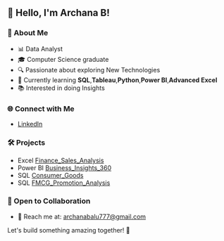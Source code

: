 
## 👋 Hello, I'm Archana B!

### 🚀 About Me
- 📊 Data Analyst
- 🎓 Computer Science graduate
- 🔍 Passionate about exploring New Technologies
- 🌱 Currently learning **SQL**,**Tableau**,**Python**,**Power BI**,**Advanced Excel**
- 📚 Interested in doing Insights

### 🌐 Connect with Me
- [LinkedIn](https://www.linkedin.com/in/archana-b-analyst/)

### 🛠️ Projects
- Excel [Finance_Sales_Analysis](https://www.linkedin.com/posts/archana-balasubramanian-094439291_financesalesanalysis-activity-7151179343027683328-7G9Q?utm_source=share&utm_medium=member_desktop)
- Power BI  [Business_Insights_360](https://www.linkedin.com/posts/archana-balasubramanian-094439291_bi360dashboard-activity-7152892423407325184-q80B?utm_source=share&utm_medium=member_desktop)
- SQL [Consumer_Goods](https://www.linkedin.com/posts/archana-balasubramanian-094439291_codebasicsresumeprojectchallenge-sqlproject-activity-7157074742246604800-XhDu?utm_source=share&utm_medium=member_desktop)
- SQL [FMCG_Promotion_Analysis](https://www.linkedin.com/posts/archana-balasubramanian-094439291_atliqmart-codebasicsresumeprojectchallenge9-activity-7164168797589811200-O3Wv?utm_source=share&utm_medium=member_desktop)

### 🤝 Open to Collaboration
- 📧 Reach me at: archanabalu777@gmail.com

Let's build something amazing together! 🚀

